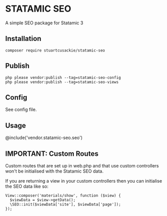 # STATAMIC SEO

A simple SEO package for Statamic 3

## Installation

```
composer require stuartcusackie/statamic-seo
```

## Publish

```
php please vendor:publish --tag=statamic-seo-config
php please vendor:publish --tag=statamic-seo-views
```

## Config

See config file.

## Usage

@include('vendor.statamic-seo.seo')

## IMPORTANT: Custom Routes

Custom routes that are set up in web.php and that use custom controllers won't be initialised with the Statamic SEO data.

If you are returning a view in your custom controllers then you can initialise the SEO data like so:

```
View::composer('materials/show', function ($view) {
  $viewData = $view->getData();
  \SEO::init($viewData['site'], $viewData['page']);
});
```
